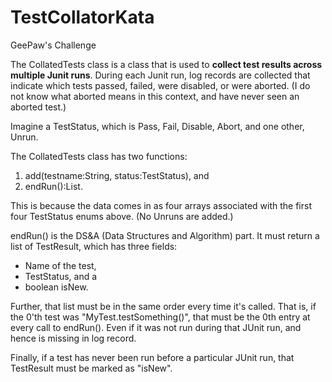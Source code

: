 # TestCollatorKata
GeePaw's Challenge

The CollatedTests class is a class that is used to **collect test results across multiple Junit runs**. During each Junit run, log records are collected that indicate which tests passed, failed, were disabled, or were aborted. (I do not know what aborted means in this context, and have never seen an aborted test.)

Imagine a TestStatus, which is Pass, Fail, Disable, Abort, and one other, Unrun.

The CollatedTests class has two functions: 

1. add(testname:String, status:TestStatus), and 
2. endRun():List<TestResult>. 

This is because the data comes in as four arrays associated with the first four TestStatus enums above. (No Unruns are added.)

endRun() is the DS&A (Data Structures and Algorithm) part. It must return a list of TestResult, which has three fields: 

- Name of the test, 
- TestStatus, and a 
- boolean isNew. 

Further, that list must be in the same order every time it's called. That is, if the 0'th test was "MyTest.testSomething()", that must be the 0th entry at every call to endRun(). Even if it was not run during that JUnit run, and hence is missing in log record.

Finally, if a test has never been run before a particular JUnit run, that TestResult must be marked as "isNew".